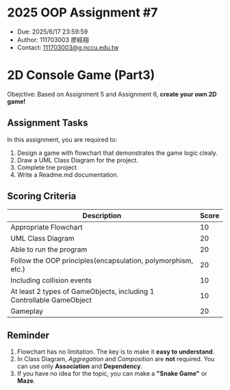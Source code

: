 # 2025 OOP Assignment #7
- Due: 2025/6/17 23:59:59
- Author: 111703003 廖經翔
- Contact: 111703003@g.nccu.edu.tw

# 2D Console Game (Part3)

Obejctive: Based on Assignment 5 and Assignment 6, **create your own 2D game!**

## Assignment Tasks

In this assignment, you are required to:
1. Design a game with flowchart that demonstrates the game logic clealy.
2. Draw a UML Class Diagram for the project.
3. Complete tne project
4. Write a Readme.md documentation.

## Scoring Criteria
|Description|Score|
|-----|-----|
|Appropriate Flowchart|10|
|UML Class Diagram|20|
|Able to run the program|20|
|Follow the OOP principles(encapsulation, polymorphism, etc.)|20|
|Including collision events|10|
|At least 2 types of GameObjects, including 1 Controllable GameObject| 10|
|Gameplay|20|

## Reminder
1. Flowchart has no limitation. The key is to make it **easy to understand**.
2. In Class Diagram, *Aggregation* and *Composition* are **not** required. You can use only **Association** and **Dependency**.
3. If you have no idea for the topic, you can make a **"Snake Game"** or **Maze**.
